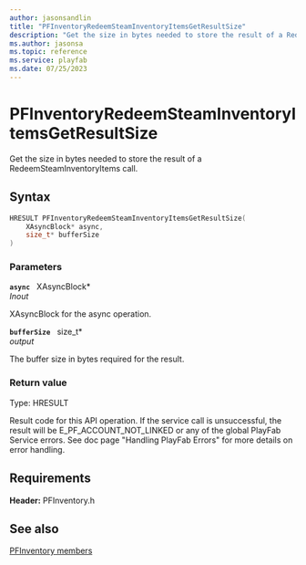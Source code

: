```yaml
---
author: jasonsandlin
title: "PFInventoryRedeemSteamInventoryItemsGetResultSize"
description: "Get the size in bytes needed to store the result of a RedeemSteamInventoryItems call."
ms.author: jasonsa
ms.topic: reference
ms.service: playfab
ms.date: 07/25/2023
---
```


# PFInventoryRedeemSteamInventoryItemsGetResultSize  

Get the size in bytes needed to store the result of a RedeemSteamInventoryItems call.  

## Syntax  
  
```cpp
HRESULT PFInventoryRedeemSteamInventoryItemsGetResultSize(  
    XAsyncBlock* async,  
    size_t* bufferSize  
)  
```  
  
### Parameters  
  
**`async`** &nbsp; XAsyncBlock*  
*_Inout_*  
  
XAsyncBlock for the async operation.  
  
**`bufferSize`** &nbsp; size_t*  
*output*  
  
The buffer size in bytes required for the result.  
  
  
### Return value
Type: HRESULT
  
Result code for this API operation. If the service call is unsuccessful, the result will be E_PF_ACCOUNT_NOT_LINKED or any of the global PlayFab Service errors. See doc page "Handling PlayFab Errors" for more details on error handling.
  
  
## Requirements  
  
**Header:** PFInventory.h
  
## See also  
[PFInventory members](../pfinventory_members.md)  

  
  
